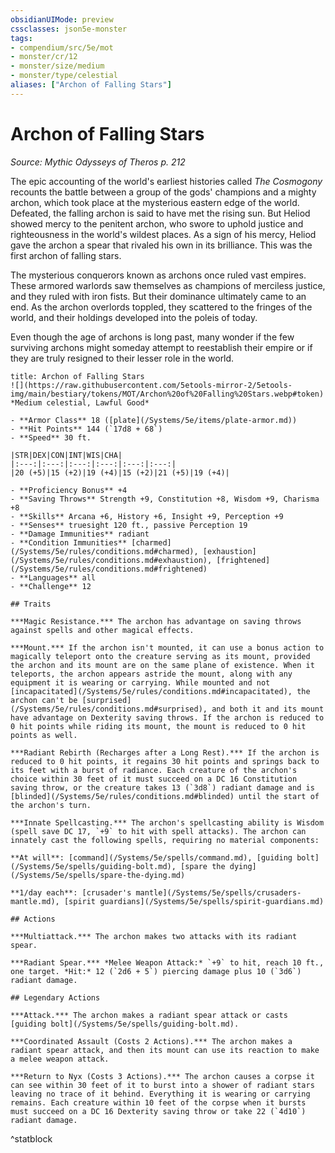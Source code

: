 ```yaml
---
obsidianUIMode: preview
cssclasses: json5e-monster
tags:
- compendium/src/5e/mot
- monster/cr/12
- monster/size/medium
- monster/type/celestial
aliases: ["Archon of Falling Stars"]
---
```

# Archon of Falling Stars
*Source: Mythic Odysseys of Theros p. 212*  

The epic accounting of the world's earliest histories called *The Cosmogony* recounts the battle between a group of the gods' champions and a mighty archon, which took place at the mysterious eastern edge of the world. Defeated, the falling archon is said to have met the rising sun. But Heliod showed mercy to the penitent archon, who swore to uphold justice and righteousness in the world's wildest places. As a sign of his mercy, Heliod gave the archon a spear that rivaled his own in its brilliance. This was the first archon of falling stars.

The mysterious conquerors known as archons once ruled vast empires. These armored warlords saw themselves as champions of merciless justice, and they ruled with iron fists. But their dominance ultimately came to an end. As the archon overlords toppled, they scattered to the fringes of the world, and their holdings developed into the poleis of today.

Even though the age of archons is long past, many wonder if the few surviving archons might someday attempt to reestablish their empire or if they are truly resigned to their lesser role in the world.

```ad-statblock
title: Archon of Falling Stars
![](https://raw.githubusercontent.com/5etools-mirror-2/5etools-img/main/bestiary/tokens/MOT/Archon%20of%20Falling%20Stars.webp#token)
*Medium celestial, Lawful Good*

- **Armor Class** 18 ([plate](/Systems/5e/items/plate-armor.md))
- **Hit Points** 144 (`17d8 + 68`)
- **Speed** 30 ft.

|STR|DEX|CON|INT|WIS|CHA|
|:---:|:---:|:---:|:---:|:---:|:---:|
|20 (+5)|15 (+2)|19 (+4)|15 (+2)|21 (+5)|19 (+4)|

- **Proficiency Bonus** +4
- **Saving Throws** Strength +9, Constitution +8, Wisdom +9, Charisma +8
- **Skills** Arcana +6, History +6, Insight +9, Perception +9
- **Senses** truesight 120 ft., passive Perception 19
- **Damage Immunities** radiant
- **Condition Immunities** [charmed](/Systems/5e/rules/conditions.md#charmed), [exhaustion](/Systems/5e/rules/conditions.md#exhaustion), [frightened](/Systems/5e/rules/conditions.md#frightened)
- **Languages** all
- **Challenge** 12

## Traits

***Magic Resistance.*** The archon has advantage on saving throws against spells and other magical effects.

***Mount.*** If the archon isn't mounted, it can use a bonus action to magically teleport onto the creature serving as its mount, provided the archon and its mount are on the same plane of existence. When it teleports, the archon appears astride the mount, along with any equipment it is wearing or carrying. While mounted and not [incapacitated](/Systems/5e/rules/conditions.md#incapacitated), the archon can't be [surprised](/Systems/5e/rules/conditions.md#surprised), and both it and its mount have advantage on Dexterity saving throws. If the archon is reduced to 0 hit points while riding its mount, the mount is reduced to 0 hit points as well.

***Radiant Rebirth (Recharges after a Long Rest).*** If the archon is reduced to 0 hit points, it regains 30 hit points and springs back to its feet with a burst of radiance. Each creature of the archon's choice within 30 feet of it must succeed on a DC 16 Constitution saving throw, or the creature takes 13 (`3d8`) radiant damage and is [blinded](/Systems/5e/rules/conditions.md#blinded) until the start of the archon's turn.

***Innate Spellcasting.*** The archon's spellcasting ability is Wisdom (spell save DC 17, `+9` to hit with spell attacks). The archon can innately cast the following spells, requiring no material components:

**At will**: [command](/Systems/5e/spells/command.md), [guiding bolt](/Systems/5e/spells/guiding-bolt.md), [spare the dying](/Systems/5e/spells/spare-the-dying.md)

**1/day each**: [crusader's mantle](/Systems/5e/spells/crusaders-mantle.md), [spirit guardians](/Systems/5e/spells/spirit-guardians.md)

## Actions

***Multiattack.*** The archon makes two attacks with its radiant spear.

***Radiant Spear.*** *Melee Weapon Attack:* `+9` to hit, reach 10 ft., one target. *Hit:* 12 (`2d6 + 5`) piercing damage plus 10 (`3d6`) radiant damage.

## Legendary Actions

***Attack.*** The archon makes a radiant spear attack or casts [guiding bolt](/Systems/5e/spells/guiding-bolt.md).

***Coordinated Assault (Costs 2 Actions).*** The archon makes a radiant spear attack, and then its mount can use its reaction to make a melee weapon attack.

***Return to Nyx (Costs 3 Actions).*** The archon causes a corpse it can see within 30 feet of it to burst into a shower of radiant stars leaving no trace of it behind. Everything it is wearing or carrying remains. Each creature within 10 feet of the corpse when it bursts must succeed on a DC 16 Dexterity saving throw or take 22 (`4d10`) radiant damage.
```
^statblock